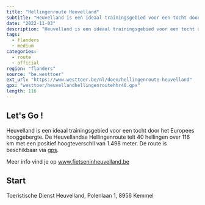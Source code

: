 ```yaml
---
title: "Hellingenroute Heuvelland"
subtitle: "Heuvelland is een ideaal trainingsgebied voor een tocht door het Europees hooggebergte"
date: "2022-11-03"
description: "Heuvelland is een ideaal trainingsgebied voor een tocht door het Europees hooggebergte" 
tags:
  - flanders
  - medium
categories: 
  - route
  - official
region: "flanders"
source: "be.westtoer"
ext_url: "https://www.westtoer.be/nl/doen/hellingenroute-heuvelland"
gpx: "westtoer/heuvellandhellingenroutehhr40.gpx"
length: 116
---
```


## Let's Go !

Heuvelland is een ideaal trainingsgebied voor een tocht door het Europees hooggebergte. De Heuvellandse Hellingenroute telt 40 hellingen over 116 km met een positief hoogteverschil van 1.498 meter. De route is beschikbaar via [gps](http://www.gpsies.com/map.do?fileId=dhrteoxtmxnuavbz&referrer=trackList).

Meer info vind je op www.fietseninheuvelland.be

## Start 

Toeristische Dienst Heuvelland, Polenlaan 1, 8956 Kemmel 


